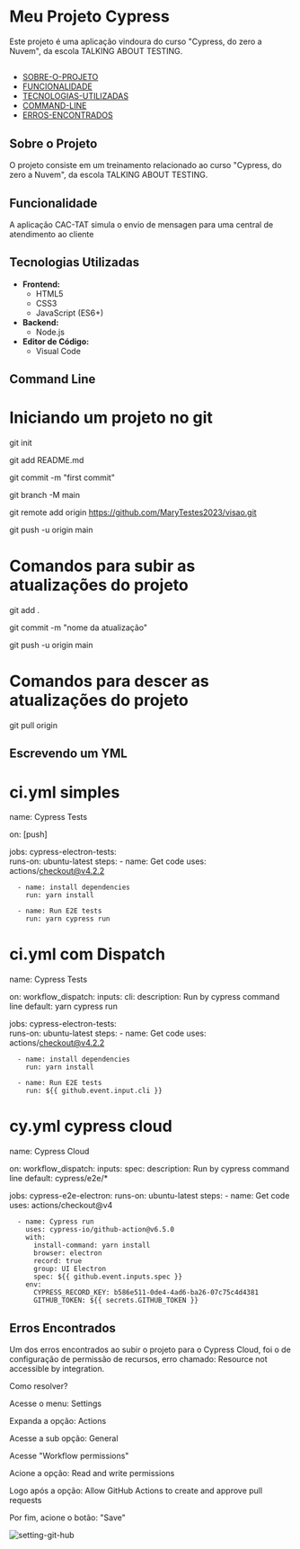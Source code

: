 # Meu Projeto Cypress
Este projeto é uma aplicação vindoura do curso "Cypress, do zero a Nuvem", da escola TALKING ABOUT TESTING.

## 
- [SOBRE-O-PROJETO](#Sobre-o-projeto)
- [FUNCIONALIDADE](Funcionalidade)
- [TECNOLOGIAS-UTILIZADAS](Tecnologias-utilizadas)
- [COMMAND-LINE](Command-line)
- [ERROS-ENCONTRADOS](Erros-encontrados)

 ## Sobre o Projeto
   O projeto consiste em um treinamento relacionado ao curso "Cypress, do zero a Nuvem", da escola TALKING ABOUT TESTING.

 ## Funcionalidade
  A aplicação CAC-TAT simula o envio de mensagen para uma central de atendimento ao cliente

  ## Tecnologias Utilizadas

-   **Frontend:**
    -   HTML5
    -   CSS3
    -   JavaScript (ES6+)
-   **Backend:**
    -   Node.js
-   **Editor de Código:**
    -   Visual Code

 ## Command Line

 # Iniciando um projeto no git

git init

git add README.md

git commit -m "first commit"

git branch -M main

git remote add origin https://github.com/MaryTestes2023/visao.git

git push -u origin main

# Comandos para subir as atualizações do projeto

git add .

git commit -m "nome da atualização"

git push -u origin main

# Comandos para descer as atualizações do projeto

git pull origin

## Escrevendo um YML

# ci.yml simples
name: Cypress Tests

on: [push]

jobs:
  cypress-electron-tests:  
    runs-on: ubuntu-latest
    steps:
      - name: Get code
        uses: actions/checkout@v4.2.2

      - name: install dependencies
        run: yarn install

      - name: Run E2E tests
        run: yarn cypress run

# ci.yml com Dispatch

name: Cypress Tests

on:
  workflow_dispatch:
    inputs:
      cli:
        description: Run by cypress command line
        default: yarn cypress run

jobs:
  cypress-electron-tests:  
    runs-on: ubuntu-latest
    steps:
      - name: Get code
        uses: actions/checkout@v4.2.2

      - name: install dependencies
        run: yarn install

      - name: Run E2E tests
        run: ${{ github.event.input.cli }}

# cy.yml cypress cloud

name: Cypress Cloud

on:
  workflow_dispatch:
    inputs:
      spec:
        description: Run by cypress command line
        default: cypress/e2e/*

jobs:
  cypress-e2e-electron:
    runs-on: ubuntu-latest
    steps:
      - name: Get code
        uses: actions/checkout@v4

      - name: Cypress run
        uses: cypress-io/github-action@v6.5.0
        with:
          install-command: yarn install
          browser: electron
          record: true
          group: UI Electron
          spec: ${{ github.event.inputs.spec }}
        env:
          CYPRESS_RECORD_KEY: b586e511-0de4-4ad6-ba26-07c75c4d4381
          GITHUB_TOKEN: ${{ secrets.GITHUB_TOKEN }}

## Erros Encontrados

Um dos erros encontrados ao subir o projeto para o Cypress Cloud, foi o de configuração de permissão de recursos, erro chamado: Resource not accessible by integration.

Como resolver?

Acesse o menu: Settings

Expanda a opção: Actions

Acesse a sub opção: General 

Acesse "Workflow permissions"

Acione a opção: Read and write permissions

Logo após a opção: Allow GitHub Actions to create and approve pull requests

Por fim, acione o botão: "Save"

![setting-git-hub](assets/screenshot.png)